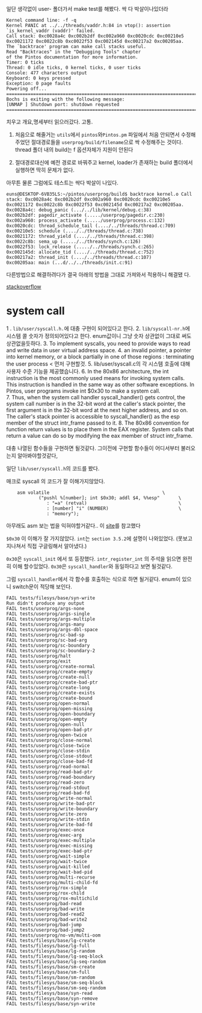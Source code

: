 



일단 생각없이 user- 폴더가서 make test를 해봤다. 싹 다 박살이나있더라

```
Kernel command line: -f -q
Kernel PANIC at ../../threads/vaddr.h:84 in vtop(): assertion `is_kernel_vaddr (vaddr)' failed.
Call stack: 0xc0028a4c 0xc002b2df 0xc002a960 0xc0020cdc 0xc00210e5 0xc0021172 0xc0022c8b 0xc0022f53 0xc002145d 0xc00217a2 0xc00205aa.
The `backtrace' program can make call stacks useful.
Read "Backtraces" in the "Debugging Tools" chapter
of the Pintos documentation for more information.
Timer: 0 ticks
Thread: 0 idle ticks, 0 kernel ticks, 0 user ticks
Console: 477 characters output
Keyboard: 0 keys pressed
Exception: 0 page faults
Powering off...
========================================================================
Bochs is exiting with the following message:
[UNMAP ] Shutdown port: shutdown requested
========================================================================
```

치우고 개요,명세부터 읽으러갔다. 고통.


1. 처음으로 해줄거는 `utils`에서 `pintos`와`Pintos.pm` 파일에서 처음 안되면서 수정해주었던 절대경로들을 `userprog/build/filename`으로 싹 수정해주는 것이다. thread 폴더 내의 build는 f 옵션자체가 지원이 안된다 

2. 절대경로대신에 예전 경로로 바꿔주고 kernel, loader가 존재하는 build 폴더에서 실행하면 딱히 문제가 없다.

아무튼 물론 그럼에도 테스트는 싹다 박살이 나있다.


```
euns@DESKTOP-6VB35LS:~/pintos/userprog/build$ backtrace kernel.o Call stack: 0xc0028a4c 0xc002b2df 0xc002a960 0xc0020cdc 0xc00210e5 0xc0021172 0xc0022c8b 0xc0022f53 0xc002145d 0xc00217a2 0xc00205aa.
0xc0028a4c: debug_panic (.../../lib/kernel/debug.c:38)
0xc002b2df: pagedir_activate (...../userprog/pagedir.c:230)
0xc002a960: process_activate (...../userprog/process.c:132)
0xc0020cdc: thread_schedule_tail (..../../threads/thread.c:709)
0xc00210e5: schedule (..../../threads/thread.c:738)
0xc0021172: thread_yield (..../../threads/thread.c:398)
0xc0022c8b: sema_up (...../../threads/synch.c:126)
0xc0022f53: lock_release (...../../threads/synch.c:265)
0xc002145d: allocate_tid (..../../threads/thread.c:752)
0xc00217a2: thread_init (..../../threads/thread.c:107)
0xc00205aa: main (...d/../../threads/init.c:91)
```

다른방법으로 해결하려다가 결국 아래의 방법을 그대로 가져와서 적용하니 해결됐
다.

[stackoverflow](https://stackoverflow.com/questions/52472084/pintos-userprog-all-tests-fail-is-kernel-vaddr)







# system call

1 . `lib/user/syscall.h.`에 대충 구현이 되어있다고 한다.
2. `lib/syscall-nr.h`에 시스템 콜 숫자가 정의되어있다고 한다. enum값이니 그냥 숫자 상관없이 그대로 써도 상관없을듯하다.
3. To implement syscalls, you need to provide ways to read and write data in user virtual address space.
4. an invalid pointer, a pointer into kernel memory, or a block partially in one of those regions : terminating the user process < 먼저 구현할것.
5. lib/user/syscall.c의 각 시스템 호출에 대해 사용자 수준 기능을 제공했습니다.
6. In the 80x86 architecture, the int instruction is the most commonly used means for invoking system calls. This instruction is handled in the same way as other software exceptions. In Pintos, user programs invoke int $0x30 to make a system call.  
7. Thus, when the system call handler syscall_handler() gets control, the system call number is in the 32-bit word at the caller's stack pointer, the first argument is in the 32-bit word at the next higher address, and so on. The caller's stack pointer is accessible to syscall_handler() as the esp member of the struct intr_frame passed to it.
8. The 80x86 convention for function return values is to place them in the EAX register. System calls that return a value can do so by modifying the eax member of struct intr_frame.

대충 나열된 함수들을 구현하면 될것같다. 그이전에 구현할 함수들이 어디서부터 불러오는지 알아봐야할것같다,


일단 `lib/user/syscall.h`의 코드를 봤다.


매크로 syscall 의 코드가 잘 이해가지않았다.
```
    asm volatile                                          \
            ("pushl %[number]; int $0x30; addl $4, %%esp"       \
               : "=a" (retval)                                  \
               : [number] "i" (NUMBER)                          \
               : "memory");  
```

아무래도 asm 보는 법을 익혀야할거같다..
이 [site](http://jake.dothome.co.kr/inline-assembly/)를 참고했다

`$0x30` 이 이해가 잘 가지않았다. `int`는 `section 3.5.2`에 설명이 나와있었다. (못보고 지나쳐서 직접 구글링해서 알아냈다.)

`0x30`은 `syscall_init` 에서 또 등장했다. `intr_register_int` 의 주석을 읽으면 완전히 이해 할수있었다. `0x30`은 `syscall_handler`와 동일하다고 보면 될것같다.

그럼 `syscall_handler`에서 각 함수를 호출하는 식으로 하면 될거같다. enum이 있으니 switch문이 적당해 보인다.






```
FAIL tests/filesys/base/syn-write
Run didn't produce any output
FAIL tests/userprog/args-none
FAIL tests/userprog/args-single
FAIL tests/userprog/args-multiple
FAIL tests/userprog/args-many
FAIL tests/userprog/args-dbl-space
FAIL tests/userprog/sc-bad-sp
FAIL tests/userprog/sc-bad-arg
FAIL tests/userprog/sc-boundary
FAIL tests/userprog/sc-boundary-2
FAIL tests/userprog/halt
FAIL tests/userprog/exit
FAIL tests/userprog/create-normal
FAIL tests/userprog/create-empty
FAIL tests/userprog/create-null
FAIL tests/userprog/create-bad-ptr
FAIL tests/userprog/create-long
FAIL tests/userprog/create-exists
FAIL tests/userprog/create-bound
FAIL tests/userprog/open-normal
FAIL tests/userprog/open-missing
FAIL tests/userprog/open-boundary
FAIL tests/userprog/open-empty
FAIL tests/userprog/open-null
FAIL tests/userprog/open-bad-ptr
FAIL tests/userprog/open-twice
FAIL tests/userprog/close-normal
FAIL tests/userprog/close-twice
FAIL tests/userprog/close-stdin
FAIL tests/userprog/close-stdout
FAIL tests/userprog/close-bad-fd
FAIL tests/userprog/read-normal
FAIL tests/userprog/read-bad-ptr
FAIL tests/userprog/read-boundary
FAIL tests/userprog/read-zero
FAIL tests/userprog/read-stdout
FAIL tests/userprog/read-bad-fd
FAIL tests/userprog/write-normal
FAIL tests/userprog/write-bad-ptr
FAIL tests/userprog/write-boundary
FAIL tests/userprog/write-zero
FAIL tests/userprog/write-stdin
FAIL tests/userprog/write-bad-fd
FAIL tests/userprog/exec-once
FAIL tests/userprog/exec-arg
FAIL tests/userprog/exec-multiple
FAIL tests/userprog/exec-missing
FAIL tests/userprog/exec-bad-ptr
FAIL tests/userprog/wait-simple
FAIL tests/userprog/wait-twice
FAIL tests/userprog/wait-killed
FAIL tests/userprog/wait-bad-pid
FAIL tests/userprog/multi-recurse
FAIL tests/userprog/multi-child-fd
FAIL tests/userprog/rox-simple
FAIL tests/userprog/rox-child
FAIL tests/userprog/rox-multichild
FAIL tests/userprog/bad-read
FAIL tests/userprog/bad-write
FAIL tests/userprog/bad-read2
FAIL tests/userprog/bad-write2
FAIL tests/userprog/bad-jump
FAIL tests/userprog/bad-jump2
FAIL tests/userprog/no-vm/multi-oom
FAIL tests/filesys/base/lg-create
FAIL tests/filesys/base/lg-full
FAIL tests/filesys/base/lg-random
FAIL tests/filesys/base/lg-seq-block
FAIL tests/filesys/base/lg-seq-random
FAIL tests/filesys/base/sm-create
FAIL tests/filesys/base/sm-full
FAIL tests/filesys/base/sm-random
FAIL tests/filesys/base/sm-seq-block
FAIL tests/filesys/base/sm-seq-random
FAIL tests/filesys/base/syn-read
FAIL tests/filesys/base/syn-remove
FAIL tests/filesys/base/syn-write
```